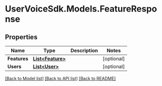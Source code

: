 # UserVoiceSdk.Models.FeatureResponse
## Properties

Name | Type | Description | Notes
------------ | ------------- | ------------- | -------------
**Features** | [**List&lt;Feature&gt;**](Feature.md) |  | [optional] 
**Users** | [**List&lt;User&gt;**](User.md) |  | [optional] 

[[Back to Model list]](../README.md#documentation-for-models) [[Back to API list]](../README.md#documentation-for-api-endpoints) [[Back to README]](../README.md)

